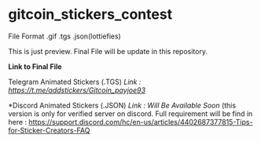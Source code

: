 # gitcoin_stickers_contest
File Format .gif .tgs .json(lottiefies)

This is just preview. Final File will be update in this repository.



<b>Link to Final File</b>

Telegram Animated Stickers (.TGS)
<i>Link : https://t.me/addstickers/Gitcoin_payjoe93</i>

*Discord Animated Stickers (.JSON)
<i>Link : Will Be Available Soon</i>
(this version is only for verified server on discord. Full requirement will be find in here : https://support.discord.com/hc/en-us/articles/4402687377815-Tips-for-Sticker-Creators-FAQ
